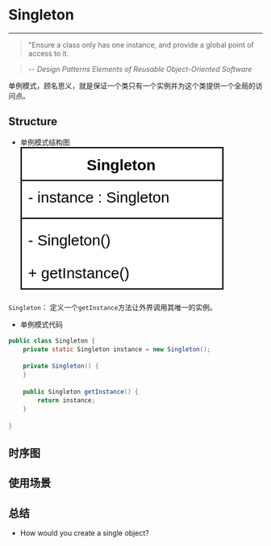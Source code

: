# Singleton

---
> "Ensure a class only has one instance, and provide a global point of access to
it.

> -- *Design Patterns Elements of Reusable Object-Oriented Software*

单例模式，顾名思义，就是保证一个类只有一个实例并为这个类提供一个全局的访问点。
   
   

## Structure

* 单例模式结构图
![](img/singleton/SingletonStructure.png)

```Singleton```： 定义一个```getInstance```方法让外界调用其唯一的实例。

* 单例模式代码
```java
public class Singleton {
    private static Singleton instance = new Singleton();

    private Singleton() {
    }

    public Singleton getInstance() {
        return instance;
    }

}
```

## 时序图

## 使用场景

## 总结
* How would you create a single object?



